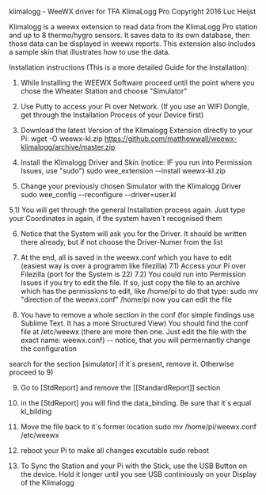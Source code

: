klimalogg - WeeWX driver for TFA KlimaLogg Pro
Copyright 2016 Luc Heijst

Klimalogg is a weewx extension to read data from the KlimaLogg Pro station
and up to 8 thermo/hygro sensors. It saves data to its own database, then
those data can be displayed in weewx reports.  This extension also includes
a sample skin that illustrates how to use the data.

Installation instructions (This is a more detailed Guide for the Installation):

1)  While Installing the WEEWX Software proceed until the point where you chose the Wheater Station and choose "Simulator"

2)  Use Putty to access your Pi over Network. (If you use an WIFI Dongle, get through the Installation Process of your Device first)

3) Download the latest Version of the Klimalogg Extension directly to your Pi:
    wget -O weewx-kl.zip https://github.com/matthewwall/weewx-klimalogg/archive/master.zip
4) Install the Klimalogg Driver and Skin (notice: IF you run into Permission Issues, use "sudo")
    sudo wee_extension --install weewx-kl.zip

5) Change your previously chosen Simulator with the Klimalogg Driver
    sudo wee_config --reconfigure --driver=user.kl

  5.1) You will get through the general Installation process again.
       Just type your Coordinates in again, if the system haven´t recognised them

6) Notice that the System will ask you for the Driver.
   It should be written there already,  but if not choose the Driver-Numer from the list
   
7) At the end, all is saved in the weewx.conf which you have to edit (easiest way is over a programm like filezilla)
7.1) Access your Pi over Filezilla (port for the System is 22)
7.2) You could run into Permission Issues if you try to edit the file. If so, just copy the file to an archive which has the permissions        to edit, like /home/pi 
     to do that type:
     sudo mv "direction of the weewx.conf" /home/pi
     now you can edit the file

8) You have to remove a whole section in the conf (for simple findings use Sublime Text. It has a more Structured View)
   You should find the conf file at /etc/weewx (there are more then one. Just edit the file with the exact name: weewx.conf)
-- notice, that you will permernantly change the configuration

  search for the section [simulator]
  if it´s present, remove it. Otherwise proceed to 9)

9) Go to [StdReport] and remove the [[StandardReport]] section 

10) in the [StdReport] you will find the data_binding. Be sure that it´s equal kl_bilding

11) Move the file back to it´s former location
  sudo mv /home/pi/weewx.conf /etc/weewx

12) reboot your Pi to make all changes excutable
  sudo reboot

13) To Sync the Station and your Pi with the Stick, use the USB Button on the device. 
    Hold it longer until you see USB continiously on your Display of the Klimalogg
    
